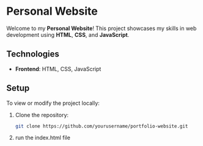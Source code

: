 # Personal Website

Welcome to my **Personal Website**! This project showcases my skills in web development using **HTML**, **CSS**, and **JavaScript**.

## Technologies

- **Frontend**: HTML, CSS, JavaScript

## Setup

To view or modify the project locally:

1. Clone the repository:
   ```bash
   git clone https://github.com/yourusername/portfolio-website.git

2. run the index.html file
